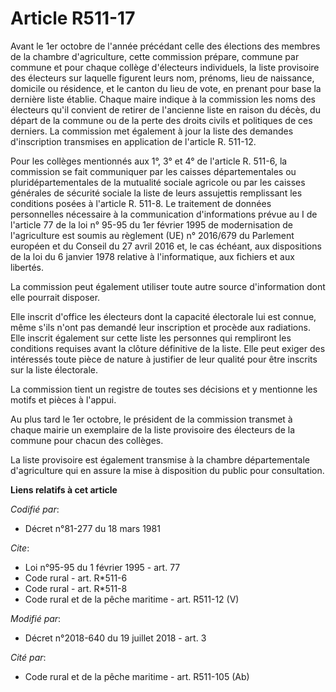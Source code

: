 # Article R511-17

Avant le 1er octobre de l'année précédant celle des élections des membres de la chambre d'agriculture, cette commission
prépare, commune par commune et pour chaque collège d'électeurs individuels, la liste provisoire des électeurs sur laquelle
figurent leurs nom, prénoms, lieu de naissance, domicile ou résidence, et le canton du lieu de vote, en prenant pour base la
dernière liste établie. Chaque maire indique à la commission les noms des électeurs qu'il convient de retirer de l'ancienne
liste en raison du décès, du départ de la commune ou de la perte des droits civils et politiques de ces derniers. La
commission met également à jour la liste des demandes d'inscription transmises en application de l'article R. 511-12.

Pour les collèges mentionnés aux 1°, 3° et 4° de l'article R. 511-6, la commission se fait communiquer par les caisses
départementales ou pluridépartementales de la mutualité sociale agricole ou par les caisses générales de sécurité sociale la
liste de leurs assujettis remplissant les conditions posées à l'article R. 511-8. Le traitement de données personnelles
nécessaire à la communication d'informations prévue au I de l'article 77 de la loi n° 95-95 du 1er février 1995 de
modernisation de l'agriculture est soumis au règlement (UE) n° 2016/679 du Parlement européen et du Conseil du 27 avril 2016
et, le cas échéant, aux dispositions de la loi du 6 janvier 1978 relative à l'informatique, aux fichiers et aux libertés.

La commission peut également utiliser toute autre source d'information dont elle pourrait disposer.

Elle inscrit d'office les électeurs dont la capacité électorale lui est connue, même s'ils n'ont pas demandé leur inscription
et procède aux radiations. Elle inscrit également sur cette liste les personnes qui rempliront les conditions requises avant
la clôture définitive de la liste. Elle peut exiger des intéressés toute pièce de nature à justifier de leur qualité pour
être inscrits sur la liste électorale.

La commission tient un registre de toutes ses décisions et y mentionne les motifs et pièces à l'appui.

Au plus tard le 1er octobre, le président de la commission transmet à chaque mairie un exemplaire de la liste provisoire des
électeurs de la commune pour chacun des collèges.

La liste provisoire est également transmise à la chambre départementale d'agriculture qui en assure la mise à disposition du
public pour consultation.

**Liens relatifs à cet article**

_Codifié par_:

  - Décret n°81-277 du 18 mars 1981

_Cite_:

  - Loi n°95-95 du 1 février 1995 - art. 77
  - Code rural - art. R*511-6
  - Code rural - art. R*511-8
  - Code rural et de la pêche maritime - art. R511-12 (V)

_Modifié par_:

  - Décret n°2018-640 du 19 juillet 2018 - art. 3

_Cité par_:

  - Code rural et de la pêche maritime - art. R511-105 (Ab)
